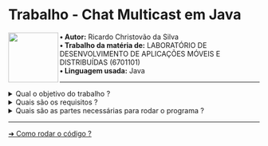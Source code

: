 # Trabalho - Chat Multicast em Java
 
<img align="left" width="100" height="100" src="https://lh3.ggpht.com/FlofO5QBo1Z8VPwvpMuyrAb1C3X1RRqANGRP-UWSBsYDb-hlJG49iE0ac4M-JVJwSzQ=s180">
<b>• Autor:</b> Ricardo Christovão da Silva <br> <b>• Trabalho da matéria de:</b> LABORATÓRIO DE DESENVOLVIMENTO DE APLICAÇÕES MÓVEIS E DISTRIBUÍDAS (6701101)<br> <b>• Linguagem usada:</b> Java
<hr>
<details>
  <summary markdown="span">Qual o objetivo do trabalho ?</summary>
  <br>
    - O objetivo é praticar programação em redes utilizando sockets.
</details>

<details>
  <summary markdown="span">Quais são os requisitos ?</summary>
  <br>
  
    1 - O servidor deve gerenciar múltiplas salas de bate papo.

    2 - O cliente deve ser capaz de solicitar a lista de salas.

    3 - O cliente deve ser capaz de solicitar acesso à uma das salas de bate papo.

    4 - O servidor deve manter uma lista dos membros da sala.

    5 - O cliente deve ser capaz de enviar mensagens para a sala.

    6 - O cliente deve ser capaz de sair da sala de bate papo.
</details>

<details>
  <summary markdown="span">Quais são as partes necessárias para rodar o programa ?</summary>
  <br>
  
    1 - CRIAR SALA
    2 - LISTAR SALAS
    3 - ENTRAR NA SALA(ID_SALA)
    4 - LISTAR MEMBROS DA SALA
    5 - SAIR DA SALA
    6 - ENVIAR MENSAGEM
</details>
<hr>  

[➜ Como rodar o código ?](https://github.com/PUC-DISCIPLINAS/chat-multicast-java-ricardochristovao/wiki/Como-rodar-o-c%C3%B3digo-do-programa-%3F)

